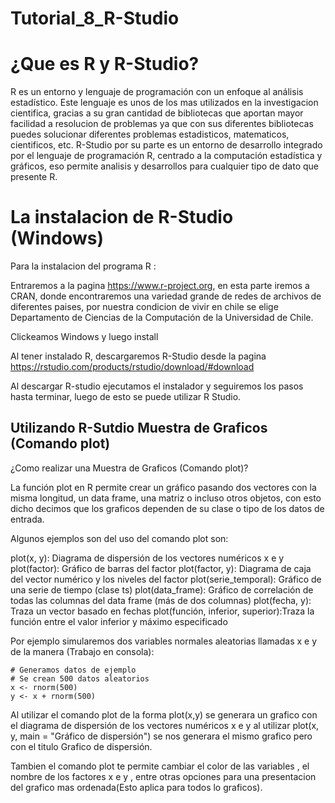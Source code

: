 ﻿# Tutorial_8_R-Studio

# ¿Que es R y R-Studio?

R es un entorno y lenguaje de programación con un enfoque al análisis estadístico.
Este lenguaje es unos de los mas utilizados en la investigacion cientifica, gracias a su gran cantidad de bibliotecas que aportan mayor facilidad a resolucion de problemas ya que con sus diferentes bibliotecas puedes solucionar diferentes problemas estadisticos, matematicos, cientificos, etc.
R-Studio por su parte es un entorno de desarrollo integrado por el lenguaje de programación R, centrado a la computación estadística y gráficos, eso permite analisis y desarrollos para cualquier tipo de dato que presente R.


# La instalacion de R-Studio (Windows)


Para la instalacion del programa R :

Entraremos a la pagina https://www.r-project.org, en esta parte iremos a CRAN, donde encontraremos una variedad grande de redes de archivos de diferentes paises, por nuestra condicion de vivir en chile se elige Departamento de Ciencias de la Computación de la Universidad de Chile.

Clickeamos Windows y luego install

Al tener instalado R, descargaremos R-Studio desde la pagina https://rstudio.com/products/rstudio/download/#download

Al descargar R-studio ejecutamos el instalador y seguiremos los pasos hasta terminar, luego de esto se puede utilizar R Studio.


## Utilizando R-Sutdio Muestra de Graficos (Comando plot)


¿Como realizar una Muestra de Graficos (Comando plot)?

La función plot en R permite crear un gráfico pasando dos vectores con la misma longitud, un data frame, una matriz o incluso otros objetos, con esto dicho decimos que los graficos dependen de su clase o tipo de los datos de entrada.

Algunos ejemplos son del uso del comando plot son:

plot(x, y): Diagrama de dispersión de los vectores numéricos x e y
plot(factor): Gráfico de barras del factor
plot(factor, y): Diagrama de caja del vector numérico y los niveles del factor
plot(serie_temporal): Gráfico de una serie de tiempo (clase ts)
plot(data_frame): Gráfico de correlación de todas las columnas del data frame (más de dos columnas)
plot(fecha, y): Traza un vector basado en fechas
plot(función, inferior, superior):Traza la función entre el valor inferior y máximo especificado

Por ejemplo simularemos dos variables normales aleatorias llamadas x e y de la manera (Trabajo en consola):

	# Generamos datos de ejemplo 
	# Se crean 500 datos aleatorios
	x <- rnorm(500)
	y <- x + rnorm(500)

Al utilizar el comando plot de la forma plot(x,y) se generara un grafico con el diagrama de dispersión de los vectores numéricos x e y
al utilizar plot(x, y, main = "Gráfico de dispersión") se nos generara el mismo grafico pero con el titulo Grafico de dispersión.

Tambien el comando plot te permite cambiar el color de las variables , el nombre de los factores x e y , entre otras opciones para una presentacion del grafico mas ordenada(Esto aplica para todos lo graficos).
